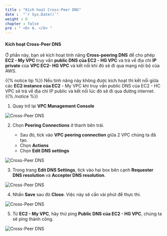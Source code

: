 ```yaml
---
title : "Kích hoạt Cross-Peer DNS"
date :  "`r Sys.Date()`" 
weight : 6 
chapter : false
pre : " <b> 6. </b> "
---
```


#### Kích hoạt Cross-Peer DNS

Ở phần này, bạn sẽ kích hoạt tính năng **Cross-peering DNS** để cho phép **EC2 - My VPC** truy vấn **public DNS của EC2 - HG VPC** và trả về địa chỉ **IP private** của **VPC EC2- HG VPC** và kết nối khi đó sẽ đi qua mạng nội bộ của AWS.

{{% notice tip %}}
Nếu tính năng này không được kích hoạt thì kết nối giữa các **EC2 instance của EC2** - My VPC khi truy vấn public DNS của EC2 - HC VPC sẽ trả về địa chỉ IP public và kết nối lúc đó sẽ đi qua đường internet.
{{% /notice %}}

1. Quay trở lại **VPC Management Console**

![Cross-Peer DNS](/images/6/1.png?featherlight=false&width=90pc)

2. Chọn **Peering Connections** ở thanh bên trái. 

   - Sau đó, tick vào **VPC peering connection** giữa 2 VPC chúng ta đã tạo.
   - Chọn **Actions**
   - Chọn **Edit DNS settings**

![Cross-Peer DNS](/images/6/2.png?featherlight=false&width=90pc)

3. Trong trang **Edit DNS Settings**, tick vào hai box bên cạnh **Requester DNS resolution** và **Accepter DNS resolution**.

![Cross-Peer DNS](/images/6/3.png?featherlight=false&width=90pc)

4. Nhấn **Save** sau đó **Close**. Việc này sẽ cần vài phút để thực thi.

![Cross-Peer DNS](/images/6/4.png?featherlight=false&width=90pc)

5. Từ **EC2 - My VPC**, hãy thử ping **Public DNS của EC2 - HG VPC**, chúng ta sẽ ping thành công.

![Cross-Peer DNS](/images/6/5.png?featherlight=false&width=90pc)



